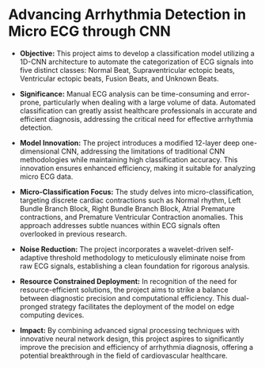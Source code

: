 # Advancing Arrhythmia Detection in Micro ECG through CNN
- **Objective:** This project aims to develop a classification model utilizing a 1D-CNN architecture to automate the categorization of ECG signals into five distinct classes: Normal Beat, Supraventricular ectopic beats, Ventricular ectopic beats, Fusion Beats, and Unknown Beats.

- **Significance:** Manual ECG analysis can be time-consuming and error-prone, particularly when dealing with a large volume of data. Automated classification can greatly assist healthcare professionals in accurate and efficient diagnosis, addressing the critical need for effective arrhythmia detection.

- **Model Innovation:** The project introduces a modified 12-layer deep one-dimensional CNN, addressing the limitations of traditional CNN methodologies while maintaining high classification accuracy. This innovation ensures enhanced efficiency, making it suitable for analyzing micro ECG data.

- **Micro-Classification Focus:** The study delves into micro-classification, targeting discrete cardiac contractions such as Normal rhythm, Left Bundle Branch Block, Right Bundle Branch Block, Atrial Premature contractions, and Premature Ventricular Contraction anomalies. This approach addresses subtle nuances within ECG signals often overlooked in previous research.

- **Noise Reduction:** The project incorporates a wavelet-driven self-adaptive threshold methodology to meticulously eliminate noise from raw ECG signals, establishing a clean foundation for rigorous analysis.

- **Resource Constrained Deployment:** In recognition of the need for resource-efficient solutions, the project aims to strike a balance between diagnostic precision and computational efficiency. This dual-pronged strategy facilitates the deployment of the model on edge computing devices.

- **Impact:** By combining advanced signal processing techniques with innovative neural network design, this project aspires to significantly improve the precision and efficiency of arrhythmia diagnosis, offering a potential breakthrough in the field of cardiovascular healthcare.
